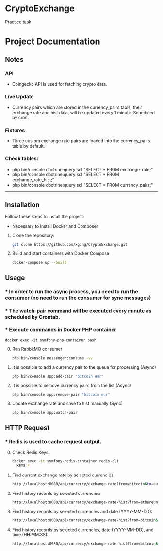 # CryptoExchange
Practice task

# Project Documentation

## Notes
### API
- Coingecko API is used for fetching crypto data.
### Live Update
- Currency pairs which are stored in the currency_pairs table, their exchange rate and hist data, will be updated every 1 minute. Scheduled by cron.
### Fixtures
- Three custom exchange rate pairs are loaded into the currency_pairs table by default.
### Check tables:
- php bin/console doctrine:query:sql "SELECT * FROM exchange_rate;"
- php bin/console doctrine:query:sql "SELECT * FROM exchange_rate_hist;"
- php bin/console doctrine:query:sql "SELECT * FROM currency_pairs;"

---

## Installation
Follow these steps to install the project:
- Necessary to Install Docker and Composer
  
1. Clone the repository:
   ```bash
   git clone https://github.com/xging/CryptoExchange.git
   
2. Build and start containers with Docker Compose
   ```bash
   docker-compose up --build
   
## Usage
### * In order to run the async process, you need to run the consumer (no need to run the consumer for sync messages)
### * The watch-pair command will be executed every minute as scheduled by Crontab.
### * Execute commands in Docker PHP container
    docker exec -it symfony-php-container bash
    
0. Run RabbitMQ сonsumer
   ```bash
   php bin/console messenger:consume -vv
1. It is possible to add a currency pair to the queue for processing (Async)
   ```bash
   php bin/console app:add-pair "bitcoin eur"
2. It is possible to кemove сurrency pairs from the list (Async)
   ```bash
   php bin/console app:remove-pair "bitcoin eur"
3. Update exchange rate and save to hist manually (Sync)
   ```bash
   php bin/console app:watch-pair

## HTTP Request
### * Redis is used to cache request output.
0. Check Redis Keys:
   ```bash
   docker exec -it symfony-redis-container redis-cli
     KEYS *
   
1. Find current exchange rate by selected currencies:
   ```bash
   http://localhost:8080/api/currency/exchange-rate?from=bitcoin&to=eur

2. Find history records by selected currencies:
   ```bash
   http://localhost:8080/api/currency/exchange-rate-hist?from=ethereum&to=eur

3. Find history records by selected currencies and date (YYYY-MM-DD):
   ```bash
   http://localhost:8080/api/currency/exchange-rate-hist?from=bitcoin&to=eur&date=2025-03-19

4. Find history records by selected currencies, date (YYYY-MM-DD), and time (HH:MM:SS):
   ```bash
   http://localhost:8080/api/currency/exchange-rate-hist?from=bitcoin&to=eur&date=2025-03-19&time=22:22:05


